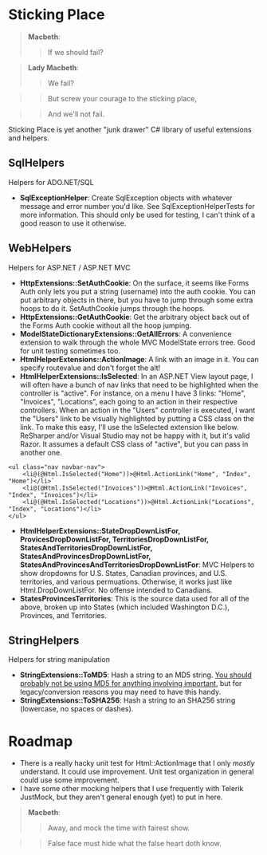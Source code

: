 Sticking Place
==============

>**Macbeth**:
>> If we should fail?

>**Lady Macbeth**:
>> We fail?  

>> But screw your courage to the sticking place,  

>> And we'll not fail.  

Sticking Place is yet another "junk drawer" C# library of useful extensions and helpers.

SqlHelpers
-----------
Helpers for ADO.NET/SQL

*  __SqlExceptionHelper__: Create SqlException objects with whatever message and error number you'd like. See SqlExceptionHelperTests for more information. This should only be used for testing, I can't think of a good reason to use it otherwise.

WebHelpers
----------
Helpers for ASP.NET / ASP.NET MVC

* __HttpExtensions::SetAuthCookie__: On the surface, it seems like Forms Auth only lets you put a string (username) into the auth cookie. You can put arbitrary objects in there, but you have to jump through some extra hoops to do it. SetAuthCookie jumps through the hoops.
* __HttpExtensions::GetAuthCookie__: Get the arbitrary object back out of the Forms Auth cookie without all the hoop jumping.
* __ModelStateDictionaryExtensions::GetAllErrors__: A convenience extension to walk through the whole MVC ModelState errors tree. Good for unit testing sometimes too.
* __HtmlHelperExtensions::ActionImage__: A link with an image in it. You can specify routevalue and don't forget the alt!
* __HtmlHelperExtensions::IsSelected__: In an ASP.NET View layout page, I will often have a bunch of nav links that need to be highlighted when the controller is "active". For instance, on a menu I have 3 links: "Home", "Invoices", "Locations", each going to an action in their respective controllers. When an action in the "Users" controller is executed, I want the "Users" link to be visually highlighted by putting a CSS class on the link. To make this easy, I'll use the IsSelected extension like below. ReSharper and/or Visual Studio may not be happy with it, but it's valid Razor. It assumes a default CSS class of "active", but you can pass in another one.
```
<ul class="nav navbar-nav">
    <li@(@Html.IsSelected("Home"))>@Html.ActionLink("Home", "Index", "Home")</li>` 
    <li@(@Html.IsSelected("Invoices"))>@Html.ActionLink("Invoices", "Index", "Invoices")</li>
    <li@(@Html.IsSelected("Locations"))>@Html.ActionLink("Locations", "Index", "Locations")</li>
</ul>
```
* __HtmlHelperExtensions::StateDropDownListFor, ProvicesDropDownListFor, TerritoriesDropDownListFor, StatesAndTerritoriesDropDownListFor, StatesAndProvincesDropDownListFor, StatesAndProvincesAndTerritoriesDropDownListFor__: MVC Helpers to show dropdowns for U.S. States, Canadian provinces, and U.S. territories, and various permuations. Otherwise, it works just like Html.DropDownListFor. No offense intended to Canadians.
* __StatesProvincesTerritories__: This is the source data used for all of the above, broken up into States (which included Washington D.C.), Provinces, and Territories.


StringHelpers
-------------
Helpers for string manipulation

* __StringExtensions::ToMD5__: Hash a string to an MD5 string. [You should probably not be using MD5 for anything involving important](http://www.zdnet.com/blog/security/md5-password-scrambler-no-longer-safe/12317), but for legacy/conversion reasons you may need to have this handy.
* __StringExtensions::ToSHA256__: Hash a string to an SHA256 string (lowercase, no spaces or dashes).

Roadmap
=======
* There is a really hacky unit test for Html::ActionImage that I only *mostly* understand. It could use improvement. Unit test organization in general could use some improvement.
* I have some other mocking helpers that I use frequently with Telerik JustMock, but they aren't general enough (yet) to put in here.

>**Macbeth**: 
>> Away, and mock the time with fairest show. 

>> False face must hide what the false heart doth know. 
